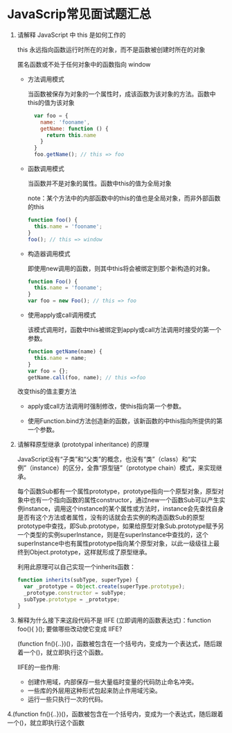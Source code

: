 # JavaScrip常见面试题汇总

1. 请解释 JavaScript 中 this 是如何工作的
    
    this 永远指向函数运行时所在的对象，而不是函数被创建时所在的对象
    
    匿名函数或不处于任何对象中的函数指向 window

    - 方法调用模式

      当函数被保存为对象的一个属性时，成该函数为该对象的方法。函数中this的值为该对象
      ```js
        var foo = {
          name: 'fooname',
          getName: function () {
            return this.name
          }
        }
        foo.getName(); // this => foo
      ```
    - 函数调用模式

      当函数并不是对象的属性。函数中this的值为全局对象 

      note：某个方法中的内部函数中的this的值也是全局对象，而非外部函数的this
      ```js
      function foo() {
        this.name = 'fooname';
      }
      foo(); // this => window
      ```
    - 构造器调用模式

      即使用new调用的函数，则其中this将会被绑定到那个新构造的对象。
      ```js
      function Foo() {
        this.name = 'fooname';
      }
      var foo = new Foo(); // this => foo
      ```
    - 使用apply或call调用模式

      该模式调用时，函数中this被绑定到apply或call方法调用时接受的第一个参数。
      ```js
      function getName(name) {
        this.name = name;
      }
      var foo = {};
      getName.call(foo, name); // this =>foo
      ```
    改变this的值主要方法

    - apply或call方法调用时强制修改，使this指向第一个参数。 
    
    - 使用Function.bind方法创造新的函数，该新函数的中this指向所提供的第一个参数。

2. 请解释原型继承 (prototypal inheritance) 的原理

    JavaScript没有“子类”和“父类”的概念，也没有“类”（class）和“实例”（instance）的区分，全靠“原型链”（prototype chain）模式，来实现继承。

    每个函数Sub都有一个属性prototype，prototype指向一个原型对象，原型对象中也有一个指向函数的属性constructor，通过new一个函数Sub可以产生实例instance，调用这个instance的某个属性或方法时，instance会先查找自身是否有这个方法或者属性，没有的话就会去实例的构造函数Sub的原型prototype中查找，即Sub.prototype，如果给原型对象Sub.prototype赋予另一个类型的实例superInstance，则是在superInstance中查找的，这个superInstance中也有属性prototype指向某个原型对象，以此一级级往上最终到Object.prototype，这样就形成了原型继承。

    利用此原理可以自己实现一个inherits函数：
    ```js
    function inherits(subType, superType) {
      var _prototype = Object.create(superType.prototype);
      _prototype.constructor = subType;
      subType.prototype = _prototype;
    }
    ```

3. 解释为什么接下来这段代码不是 IIFE (立即调用的函数表达式)：function foo(){ }(); 要做哪些改动使它变成 IIFE?

    (function fn(){..})()，函数被包含在一个括号内，变成为一个表达式，随后跟着一个()，就立即执行这个函数。

    IIFE的一些作用:

    - 创建作用域，内部保存一些大量临时变量的代码防止命名冲突。
    - 一些库的外层用这种形式包起来防止作用域污染。
    - 运行一些只执行一次的代码。

4.(function fn(){..})()，函数被包含在一个括号内，变成为一个表达式，随后跟着一个()，就立即执行这个函数


